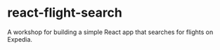 # react-flight-search
A workshop for building a simple React app that searches for flights on Expedia.
